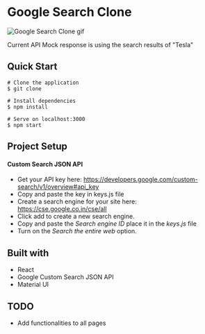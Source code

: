# Google Search Clone

![Google Search Clone gif](https://media1.giphy.com/media/dsoYeYq33p1SHMfdqX/giphy.gif?cid=790b76116b2b978c7470adf51fbf86167a6fafc9afc2ebec&rid=giphy.gif&ct=g "Google Search Clone GIF")

Current API Mock response is using the search results of "Tesla"

## Quick Start

```
# Clone the application
$ git clone

# Install dependencies
$ npm install

# Serve on localhost:3000
$ npm start
```
## Project Setup
#### Custom Search JSON API
* Get your API key here: <https://developers.google.com/custom-search/v1/overview#api_key>
* Copy and paste the key in keys.js file
* Create a search engine for your site here: <https://cse.google.co.in/cse/all>
* Click add to create a new search engine.
* Copy and paste the _Search engine ID_ place it in the _keys.js_ file
* Turn on the _Search the entire web_ option.

## Built with
* React
* Google Custom Search JSON API
* Material UI

## TODO
* Add functionalities to all pages
